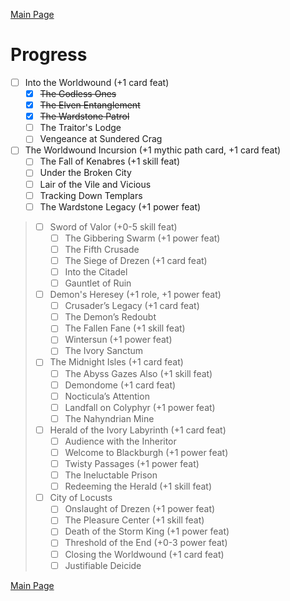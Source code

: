 [Main Page](main.md#wrath-of-the-righteous)

# Progress

* [ ] Into the Worldwound (+1 card feat)
  * [x] ~~The Godless Ones~~
  * [x] ~~The Elven Entanglement~~
  * [x] ~~The Wardstone Patrol~~
  * [ ] The Traitor's Lodge
  * [ ] Vengeance at Sundered Crag
* [ ] The Worldwound Incursion (+1 mythic path card, +1 card feat)
  * [ ] The Fall of Kenabres (+1 skill feat)
  * [ ] Under the Broken City
  * [ ] Lair of the Vile and Vicious
  * [ ] Tracking Down Templars
  * [ ] The Wardstone Legacy (+1 power feat)
> * [ ] Sword of Valor (+0-5 skill feat)
>   * [ ] The Gibbering Swarm (+1 power feat)
>   * [ ] The Fifth Crusade
>   * [ ] The Siege of Drezen (+1 card feat)
>   * [ ] Into the Citadel
>   * [ ] Gauntlet of Ruin
> * [ ] Demon's Heresey (+1 role, +1 power feat)
>   * [ ] Crusader’s Legacy (+1 card feat)
>   * [ ] The Demon’s Redoubt
>   * [ ] The Fallen Fane (+1 skill feat)
>   * [ ] Wintersun (+1 power feat)
>   * [ ] The Ivory Sanctum
> * [ ] The Midnight Isles (+1 card feat)
>   * [ ] The Abyss Gazes Also (+1 skill feat)
>   * [ ] Demondome (+1 card feat)
>   * [ ] Nocticula’s Attention
>   * [ ] Landfall on Colyphyr (+1 power feat)
>   * [ ] The Nahyndrian Mine
> * [ ] Herald of the Ivory Labyrinth (+1 card feat)
>   * [ ] Audience with the Inheritor
>   * [ ] Welcome to Blackburgh (+1 power feat)
>   * [ ] Twisty Passages (+1 power feat)
>   * [ ] The Ineluctable Prison
>   * [ ] Redeeming the Herald (+1 skill feat)
> * [ ] City of Locusts
>   * [ ] Onslaught of Drezen (+1 power feat)
>   * [ ] The Pleasure Center (+1 skill feat)
>   * [ ] Death of the Storm King (+1 power feat)
>   * [ ] Threshold of the End (+0-3 power feat)
>   * [ ] Closing the Worldwound (+1 card feat)
>   * [ ] Justifiable Deicide

[Main Page](main.md#wrath-of-the-righteous)
